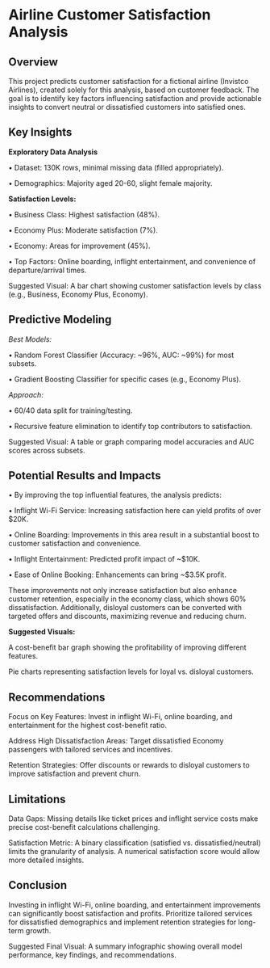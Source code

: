 # Airline Customer Satisfaction Analysis

## Overview

This project predicts customer satisfaction for a fictional airline (Invistco Airlines), created solely for this analysis, based on customer feedback. The goal is to identify key factors influencing satisfaction and provide actionable insights to convert neutral or dissatisfied customers into satisfied ones.

## Key Insights

**Exploratory Data Analysis**

• Dataset: 130K rows, minimal missing data (filled appropriately).

• Demographics: Majority aged 20-60, slight female majority.

**Satisfaction Levels:**

• Business Class: Highest satisfaction (48%).

• Economy Plus: Moderate satisfaction (7%).

• Economy: Areas for improvement (45%).

• Top Factors: Online boarding, inflight entertainment, and convenience of departure/arrival times.

Suggested Visual: A bar chart showing customer satisfaction levels by class (e.g., Business, Economy Plus, Economy).

## Predictive Modeling

*Best Models:*

• Random Forest Classifier (Accuracy: ~96%, AUC: ~99%) for most subsets.

• Gradient Boosting Classifier for specific cases (e.g., Economy Plus).

*Approach:*

• 60/40 data split for training/testing.

• Recursive feature elimination to identify top contributors to satisfaction.

Suggested Visual: A table or graph comparing model accuracies and AUC scores across subsets.

## Potential Results and Impacts

• By improving the top influential features, the analysis predicts:

• Inflight Wi-Fi Service: Increasing satisfaction here can yield profits of over $20K.

• Online Boarding: Improvements in this area result in a substantial boost to customer satisfaction and convenience.

• Inflight Entertainment: Predicted profit impact of ~$10K.

• Ease of Online Booking: Enhancements can bring ~$3.5K profit.

These improvements not only increase satisfaction but also enhance customer retention, especially in the economy class, which shows 60% dissatisfaction. Additionally, disloyal customers can be converted with targeted offers and discounts, maximizing revenue and reducing churn.

**Suggested Visuals:**

A cost-benefit bar graph showing the profitability of improving different features.

Pie charts representing satisfaction levels for loyal vs. disloyal customers.

## Recommendations

Focus on Key Features: Invest in inflight Wi-Fi, online boarding, and entertainment for the highest cost-benefit ratio.

Address High Dissatisfaction Areas: Target dissatisfied Economy passengers with tailored services and incentives.

Retention Strategies: Offer discounts or rewards to disloyal customers to improve satisfaction and prevent churn.

## Limitations

Data Gaps: Missing details like ticket prices and inflight service costs make precise cost-benefit calculations challenging.

Satisfaction Metric: A binary classification (satisfied vs. dissatisfied/neutral) limits the granularity of analysis. A numerical satisfaction score would allow more detailed insights.

## Conclusion

Investing in inflight Wi-Fi, online boarding, and entertainment improvements can significantly boost satisfaction and profits. Prioritize tailored services for dissatisfied demographics and implement retention strategies for long-term growth.

Suggested Final Visual: A summary infographic showing overall model performance, key findings, and recommendations.
